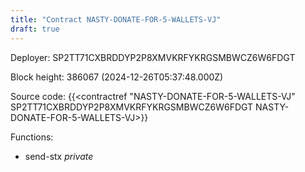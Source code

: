 ```yaml
---
title: "Contract NASTY-DONATE-FOR-5-WALLETS-VJ"
draft: true
---
```

Deployer: SP2TT71CXBRDDYP2P8XMVKRFYKRGSMBWCZ6W6FDGT


 



Block height: 386067 (2024-12-26T05:37:48.000Z)

Source code: {{<contractref "NASTY-DONATE-FOR-5-WALLETS-VJ" SP2TT71CXBRDDYP2P8XMVKRFYKRGSMBWCZ6W6FDGT NASTY-DONATE-FOR-5-WALLETS-VJ>}}

Functions:

* send-stx _private_
